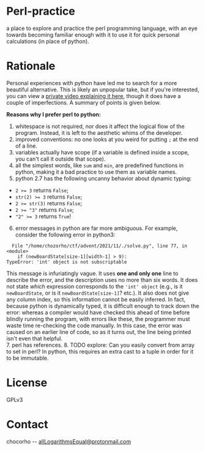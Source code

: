 # Perl-practice

a place to explore and practice the perl programming language, with an eye towards becoming familiar enough with it to use it for quick personal calculations (in place of python).

# Rationale

Personal experiences with python have led me to search for a more beautiful alternative. This is likely an unpopular take, but if you're interested, you can view a [private video explaining it here](https://youtu.be/TMqpO_6WKiY), though it does have a couple of imperfections. A summary of points is given below.

__Reasons why I prefer perl to python:__

1. whitespace is not required, nor does it affect the logical flow of the program. Instead, it is left to the aesthetic whims of the developer.
2. improved conventions: no one looks at you weird for putting `;` at the end of a line.
3. variables actually have scope (if a variable is defined inside a scope, you can't call it outside that scope).
4. all the simplest words, like `sum` and `min`, are predefined functions in python, making it a bad practice to use them as variable names.
5. python 2.7 has the following uncanny behavior about dynamic typing:  
  - `2 >= 3` returns `False`;  
  - `str(2) >= 3` returns `False`;  
  - `2 >= str(3)` returns `False`;  
  - `2 >= "3"` returns `False`;  
  - `"2" >= 3` returns `True`!
6. error messages in python are far more ambiguous. For example, consider the following error in python3:

```
  File "/home/chozorho/ctf/advent/2021/11/./solve.py", line 77, in <module>
    if (newBoardState[size-1][width-1] > 9):
TypeError: 'int' object is not subscriptable
```

This message is infuriatingly vague. It uses **one and only one** line to describe the error, and the description uses no more than six words. It does not state *which* expression corresponds to the `'int' object` (e.g., is it `newBoardState`, or is it `newBoardState[size-1]`? etc.). It also does not give any column index, so this information cannot be easily inferred. In fact, because python is dynamically typed, it is difficult enough to track down the error: whereas a compiler would have checked this ahead of time before blindly running the program, with errors like these, the programmer must waste time re-checking the code manually. In this case, the error was caused on an earlier line of code, so as it turns out, the line being printed isn't even that helpful.  
7. perl has references.
8. TODO explore: Can you easily convert from array to set in perl? In python, this requires an extra cast to a tuple in order for it to be immutable.

# License

GPLv3

# Contact

chocorho -- allLogarithmsEqual@protonmail.com

